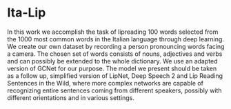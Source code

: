 # Ita-Lip

In this work we accomplish the task of lipreading 100 words selected from the 1000 most common words in the Italian language through deep learning. We create our own dataset by recording a person pronouncing words facing a camera. The chosen set of words consists of nouns, adjectives and verbs and can possibly be extended to the whole dictionary.
We use an adapted version of GCNet for our purpose. The model we present should be taken as a follow up, simplified version of LipNet, Deep Speech 2 and Lip Reading Sentences in the Wild, where more complex networks are capable of recognizing entire sentences coming from different speakers, possibly with different orientations and in various settings.
